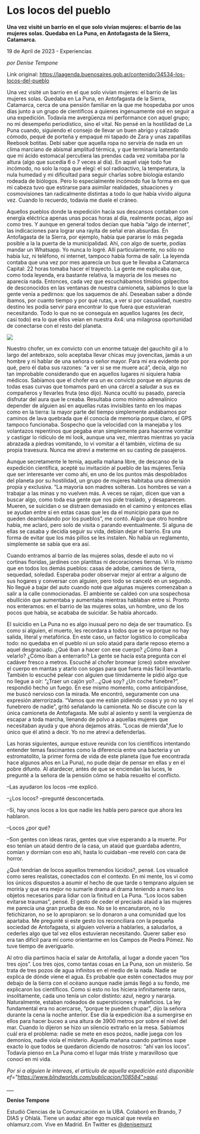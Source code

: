 # Los locos del pueblo

**Una vez visité un barrio en el que solo vivían mujeres: el barrio de las mujeres solas. Quedaba en La Puna, en Antofagasta de la Sierra, Catamarca.**

19 de April de 2023 - Experiencias

_por Denise Tempone_

Link original: https://laagenda.buenosaires.gob.ar/contenido/34534-los-locos-del-pueblo



Una vez visité un barrio en el que solo vivían mujeres: el barrio de las mujeres solas. Quedaba en La Puna, en Antofagasta de la Sierra, Catamarca, cerca de una pensión familiar en la que me hospedaba por unos días junto a un grupo de científicos a quienes ingenuamente osé en seguir a una expedición. Todavía me avergüenza mi performance con aquel grupo; no mi desempeño periodístico, sino el vital. No pensé en la hostilidad de La Puna cuando, siguiendo el consejo de llevar un buen abrigo y calzado cómodo, pequé de porteña y empaqué mi tapado de Zara y unas zapatillas Reebook botitas. Debí saber que aquella ropa no serviría de nada en un clima marciano de abismal amplitud térmica, y que terminaría lamentando que mi ácido estomacal percutiera las prendas cada vez vomitaba por la altura (algo que sucedía 6 o 7 veces al día). En aquel viaje todo fue incómodo, no solo la ropa que elegí: el sol radioactivo, la temperatura, la nula humedad y mi dificultad para seguir charlas sobre biología estando rodeada de biólogos. Pero lo especialmente incómodo fue la forma en que mi cabeza tuvo que estirarse para asimilar realidades, situaciones y cosmovisiones tan radicalmente distintas a todo lo que había vivido alguna vez. Cuando lo recuerdo, todavía me duele el cráneo.




Aquellos pueblos donde la expedición hacía sus descansos contaban con energía eléctrica apenas unas pocas horas al día, realmente pocas, algo así como tres. Y aunque en general todos decían que había “algo de internet”, las indicaciones para lograr una rayita de señal eran absurdas. En Antofagasta de la Sierra, por ejemplo, había que pararse lo más pegada posible a la la puerta de la municipalidad. Ahí, con algo de suerte, podías mandar un Whatsapp. Yo nunca lo logré. Allí particularmente, no sólo no había luz, ni teléfono, ni internet, tampoco había forma de salir. La leyenda contaba que una vez por mes aparecía un bus que te llevaba a Catamarca Capital: 22 horas tomaba hacer el trayecto. La gente me explicaba que, como toda leyenda, era bastante relativa, la mayoría de los meses no aparecía nada. Entonces, cada vez que escuchábamos tímidos golpecitos de desconocidos en las ventanas de nuestra camioneta, sabíamos lo que la gente venía a pedirnos: que los saquemos de ahí. Deseaban saber a dónde íbamos, por cuanto tiempo y por qué rutas, a ver si por casualidad, nuestro destino les podía servir para encontrar lo que fuera que estuvieran necesitando. Todo lo que no se conseguía en aquellos lugares (es decir, casi todo) era lo que ellos veían en nuestra 4x4: una milagrosa oportunidad de conectarse con el resto del planeta.




![](https://cdn.feater.me/files/images/1114504/521b41d3-2f95-46f5-bb2c-639b6c6c7800.jpg)




Nuestro chofer, un ex convicto con un enorme tatuaje del gauchito gil a lo largo del antebrazo, solo aceptaba llevar chicas muy jovencitas, jamás a un hombre y ni hablar de una señora o señor mayor. Para mi era evidente por qué, pero él daba sus razones: “a ver si se me muere acá”, decía, algo no tan improbable considerando que en aquellos lugares ni siquiera había médicos. Sabíamos que el chofer era un ex convicto porque en algunas de todas esas curvas que tomamos paró en una cárcel a saludar a sus ex compañeros y llevarles fruta (eso dijo). Nunca ocultó su pasado, parecía disfrutar del aura que le creaba. Resultaba como mínimo adrenalínico depender de alguien así en aquellas rutas invisibles tanto en los mapas como en la tierra: la mayor parte del tiempo simplemente andábamos por caminos de lava quebrada que él conocía de memoria porque claro, el GPS tampoco funcionaba. Sospecho que la velocidad con la manejaba y los volantazos repentinos que pegaba eran simplemente para hacerme vomitar y castigar lo ridículo de mi look, aunque una vez, mientras mientras yo yacía abrazada a piedras vomitando, lo vi vomitar a él también, víctima de su propia travesura. Nunca me atreví a meterme en su casting de pasajeros.




Aunque secretamente le temía, aquella mañana libre, de descanso de la expedición científica, acepté su invitación al pueblo de las mujeres.Tenía que ser interesante ver como ahí, en uno de los puntos más despoblados del planeta por su hostilidad, un grupo de mujeres habitaba una dimensión propia y exclusiva. “La mayoría son madres solteras. Los hombres se van a trabajar a las minas y no vuelven más. A veces se rajan, dicen que van a buscar algo, como toda esa gente que nos pide traslado, y desaparecen. Mueren, se suicidan o se distraen demasiado en el camino y entonces ellas se ayudan entre sí en estas casas que les da el municipio para que no queden deambulando por los pueblos”, me contó. Algún que otro hombre había, me aclaró, pero solo de visita o parando eventualmente. Si alguna de ellas se casaba y decidía seguir su vida, debían dejar el barrio. Era una forma de evitar que los más pillos se les instalen. No había un reglamento, simplemente se sabía que era así.




Cuando entramos al barrio de las mujeres solas, desde el auto no vi cortinas floridas, jardines con plantitas ni decoraciones tiernas. Vi lo mismo que en todos los demás pueblos: casas de adobe, caminos de tierra, sequedad, soledad. Esperaba poder observar mejor al entrar a alguno de sus hogares y conversar con alguien, pero todo se canceló en un segundo. No llegué a bajar del auto cuando noté que algunas mujeres comenzaban a salir a la calle conmocionadas. El ambiente se caldeó con una sospechosa ebullición que aumentaba y aumentaba mientras hablaban entre sí. Pronto nos enteramos: en el barrio de las mujeres solas, un hombre, uno de los pocos que había, se acababa de suicidar. Se había ahorcado.




El suicidio en La Puna no es algo inusual pero no deja de ser traumatico. Es como si alguien, el muerto, les recordara a todos que se va porque no hay salida, literal y metafórica. En este caso, un factor logístico lo complicaba todo: no quedaba en el pueblo ni un solo ataúd para darle reposo eterno a aquel desgraciado. ¿Qué iban a hacer con ese cuerpo? ¿Cómo iban a velarlo? ¿Cómo iban a enterrarlo? La gente se hacía esta pregunta con el cadáver fresco a metros. Escuché al chofer bromear (creo) sobre envolver el cuerpo en mantas y atarlo con sogas para que fuera más fácil levantarlo. También lo escuché pelear con alguien que tímidamente le pidió algo que no llegue a oír: “¿Traer un cajón yo?…¿Qué soy? ¿Un coche fúnebre?”, respondió hecho un fuego. En ese mismo momento, como anticipándose, me buscó nervioso con la mirada. Me encontró, seguramente con una expresión aterrorizada. “Vamos que me están pidiendo cosas y yo no soy el funebrero de nadie”, gritó señalando la camioneta. No se discute con la única camioneta de Antofagasta. Me subí al asiento y sentí la vergüenza de escapar a toda marcha, llenando de polvo a aquellas mujeres que necesitaban ayuda y que ahora dejamos atrás. ”Locas de mierda”,fue lo único que él atinó a decir. Yo no me atreví a defenderlas.




Las horas siguientes, aunque estuve reunida con los científicos intentando entender temas fascinantes como la diferencia entre una bacteria y un estromatolito, la primer forma de vida de este planeta (que fue encontrada hace algunos años en La Puna), no pude dejar de pensar en ellas y en el pobre difunto. Al atardecer, antes de que se enciendan las luces, le pregunté a la señora de la pensión cómo se había resuelto el conflicto.




–Las ayudaron los locos –me explicó.




–¿Los locos? –pregunté desconcertada.




–Si, hay unos locos a los que nadie les habla pero parece que ahora les hablaron.




–Locos ¿por qué?




–Son gentes con ideas raras, gentes que vive esperando a la muerte. Por eso tenían un ataúd dentro de la casa, un ataúd que guardaba adentro, comían y dormían con eso ahí, hasta lo cuidaban –me reveló con cara de horror.




¿Qué tendrían de locos aquellos tremendos lúcidos?, pensé. Los visualicé como seres realistas, conectados con el contexto. En mi mente, los vi como los únicos dispuestos a asumir el hecho de que tarde o temprano alguien se moriría y que era mejor no sumarle drama al drama teniendo a mano los objetos necesarios para lidiar con la finitud en La Puna. “Los locos saben evitarse traumas”, pensé. El gesto de ceder el preciado ataúd a las mujeres me parecía una gran prueba de eso. No se lo encanutaron, no lo fetichizaron, no se lo apropiaron: se lo donaron a una comunidad que los apartaba. Me pregunté si este gesto los reconciliara con la pequeña sociedad de Antofagasta, si alguien volvería a hablarles, a saludarlos, a cederles algo que tal vez ellos estuvieran necesitando. Querer saber eso era tan difícil para mí como orientarme en los Campos de Piedra Pómez. No tuve tiempo de averiguarlo.




Al otro día partimos hacia el salar de Antofalla, al lugar a donde yacen “los tres ojos”. Los tres ojos, como tantas cosas en La Puna, son un misterio. Se trata de tres pozos de agua infinitos en el medio de la nada. Nadie se explica de dónde viene el agua. Es probable que estén conectados muy por debajo de la tierra con el océano aunque nadie jamás llegó a su fondo, me explicaron los científicos. Como si esto no los hiciera infinitamente raros, insolitamente, cada uno tenía un color distinto: azul, negro y naranja. Naturalmente, estaban rodeados de supersticiones y maleficios. La ley fundamental era no acercarse, “porque te pueden chupar”, dijo la señora durante la cena la noche anterior. Ese día la expedición iba a sumergirse en ellos para hacer buceo a una altura de 3900 metros por sobre el nivel del mar. Cuando lo dijeron se hizo un silencio extraño en la mesa. Sabíamos cuál era el problema: nadie se mete en esos pozos, nadie juega con los demonios, nadie viola el misterio. Aquella mañana cuando partimos supe exacto lo que todos se quedaron diciendo de nosotros: “ahí van los locos”. Todavía pienso en La Puna como el lugar más triste y maravilloso que conocí en mi vida.




*Por si a alguien le intereas, el artículo de aquella expedición está disponible ef="https://www.blindworlds.com/publicacion/108584">aquí.*



*\_\_\_*




**Denise Tempone**




Estudió Ciencias de la Comunicación en la UBA. Colaboró en Brando, 7 DIAS y Ohlalá. Tiene un audaz alter ego musical que revela en ohlamurz.com. Vive en Madrid. En Twitter es [@denisemurz](https://twitter.com/denisemurz)



